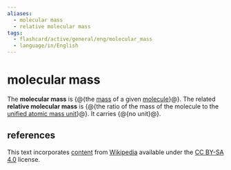 ```yaml
---
aliases:
  - molecular mass
  - relative molecular mass
tags:
  - flashcard/active/general/eng/molecular_mass
  - language/in/English
---
```


# molecular mass

The __molecular mass__ is {@{the [mass](mass.md) of a given [molecule](molecule.md)}@}. The related __relative molecular mass__ is {@{the ratio of the mass of the molecule to the [unified atomic mass unit](dalton%20(unit).md)}@}. It carries {@{no unit}@}. <!--SR:!2025-09-10,681,330!2028-07-16,1434,310!2027-11-04,1208,334-->

## references

This text incorporates [content](https://en.wikipedia.org/wiki/molecular_mass) from [Wikipedia](Wikipedia.md) available under the [CC BY-SA 4.0](https://creativecommons.org/licenses/by-sa/4.0/) license.
